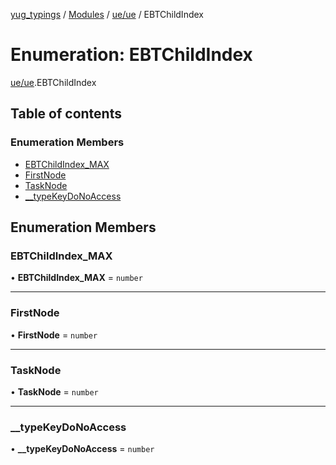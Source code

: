 [yug_typings](../README.md) / [Modules](../modules.md) / [ue/ue](../modules/ue_ue.md) / EBTChildIndex

# Enumeration: EBTChildIndex

[ue/ue](../modules/ue_ue.md).EBTChildIndex

## Table of contents

### Enumeration Members

- [EBTChildIndex\_MAX](ue_ue.EBTChildIndex.md#ebtchildindex_max)
- [FirstNode](ue_ue.EBTChildIndex.md#firstnode)
- [TaskNode](ue_ue.EBTChildIndex.md#tasknode)
- [\_\_typeKeyDoNoAccess](ue_ue.EBTChildIndex.md#__typekeydonoaccess)

## Enumeration Members

### EBTChildIndex\_MAX

• **EBTChildIndex\_MAX** = `number`

___

### FirstNode

• **FirstNode** = `number`

___

### TaskNode

• **TaskNode** = `number`

___

### \_\_typeKeyDoNoAccess

• **\_\_typeKeyDoNoAccess** = `number`
